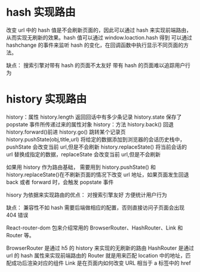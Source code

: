 # hash 实现路由

改变 url 中的 hash 值是不会刷新页面的，因此可以通过 hash 来实现前端路由，从而实现无刷新的效果。hash 值可以通过 window.loaction.hash 得到
可以通过 hashchange 的事件来监听 hash 的变化，在回调函数中执行显示不同页面的方法。

缺点：
搜索引擎对带有 hash 的页面不太友好
带有 hash 的页面难以追踪用户行为

# history 实现路由

history：属性
history.length 返回回话中有多少条记录
history.state 保存了 popstate 事件所传递过来的属性对象
history：方法
history.back() 回退
history.forward()前进
history.go() 跳转某个记录页
history.pushState(obj,title,url) 将给定的数据添加到浏览器的会话历史栈中，pushState 会改变当前 url,但是不会刷新
history.replaceState() 将当前会话的 url 替换成指定的数据，replaceState 会改变当前 url,但是不会刷新

如果用 history 作为路由基础， 需要用到 history.pushState() 和 history.replaceState()在不刷新页面的情况下改变 url 地址，如果页面发生回退 back 或者 forward 时，会触发 popstate 事件

hisory 为依据来实现路由的优点：
对搜索引擎友好
方便统计用户行为

缺点：
兼容性不如 hash
需要后端做相应的配置，否则直接访问子页面会出现 404 错误

React-router-dom 包来介绍常用的 BrowserRouter、HashRouter、Link 和 Router 等。

BrowserRouter 是通过 h5 的 history 来实现的无刷新的路由
HashRouter 是通过 url 的 hash 属性来实现前端路由的
Router 就是用来匹配 location 中的地址，匹配成功后渲染对应的组件
Link 是在页面内如何改变 URL 相当于 a 标签中的 href
